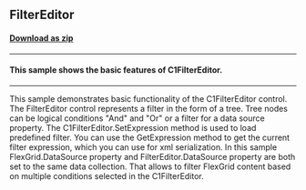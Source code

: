 ## FilterEditor
#### [Download as zip](https://grapecity.github.io/DownGit/#/home?url=https://github.com/GrapeCity/ComponentOne-WPF-Samples/tree/master/NET_4.6.2/C1.WPF.DataFilter/CS/FilterEditor)
____
#### This sample shows the basic features of C1FilterEditor.
____
This sample demonstrates basic functionality of the C1FilterEditor control. 
The FilterEditor control represents a filter in the form of a tree. Tree nodes can be logical conditions "And" and "Or" or a filter for a data source property.
The C1FilterEditor.SetExpression method is used to load predefined filter.
You can use the GetExpression method to get the current filter expression, which you can use for xml serialization.
In this sample FlexGrid.DataSource property and FilterEditor.DataSource property are both set to the same data collection. 
That allows to filter FlexGrid content based on multiple conditions selected in the C1FilterEditor.

